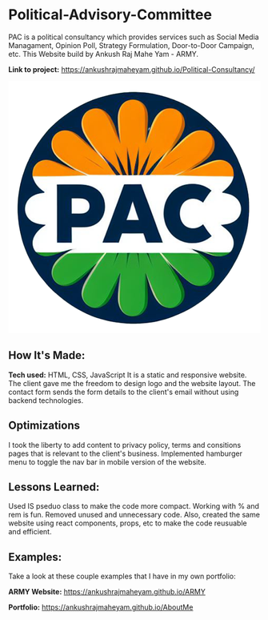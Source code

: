 # Political-Advisory-Committee

PAC is a political consultancy which provides services such as Social Media Managament, Opinion Poll, Strategy Formulation, Door-to-Door Campaign, etc. This Website build by Ankush Raj Mahe Yam - ARMY.

**Link to project:** https://ankushrajmaheyam.github.io/Political-Consultancy/

![alt tag](https://github.com/AnkushRajMaheYam/Political-Advisory-Committee/blob/main/images/logo.png)

## How It's Made:

**Tech used:** HTML, CSS, JavaScript
It is a static and responsive website. The client gave me the freedom to design logo and the website layout. The contact form sends the form details to the client's email without using backend technologies.

## Optimizations
I took the liberty to add content to privacy policy, terms and consitions pages that is relevant to the client's business. Implemented hamburger menu to toggle the nav bar in mobile version of the website. 
## Lessons Learned:

Used IS pseduo class to make the code more compact. Working with % and rem is fun. Removed unused and unnecessary code. Also, created the same website using react components, props, etc to make the code reusuable and efficient.

## Examples:
Take a look at these couple examples that I have in my own portfolio:

**ARMY Website:** https://ankushrajmaheyam.github.io/ARMY

**Portfolio:** https://ankushrajmaheyam.github.io/AboutMe
